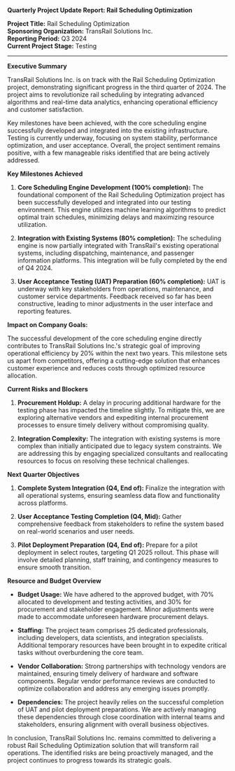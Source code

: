 **Quarterly Project Update Report: Rail Scheduling Optimization**

**Project Title:** Rail Scheduling Optimization  
**Sponsoring Organization:** TransRail Solutions Inc.  
**Reporting Period:** Q3 2024  
**Current Project Stage:** Testing  

---

**Executive Summary**

TransRail Solutions Inc. is on track with the Rail Scheduling Optimization project, demonstrating significant progress in the third quarter of 2024. The project aims to revolutionize rail scheduling by integrating advanced algorithms and real-time data analytics, enhancing operational efficiency and customer satisfaction.

Key milestones have been achieved, with the core scheduling engine successfully developed and integrated into the existing infrastructure. Testing is currently underway, focusing on system stability, performance optimization, and user acceptance. Overall, the project sentiment remains positive, with a few manageable risks identified that are being actively addressed.

**Key Milestones Achieved**

1. **Core Scheduling Engine Development (100% completion):** The foundational component of the Rail Scheduling Optimization project has been successfully developed and integrated into our testing environment. This engine utilizes machine learning algorithms to predict optimal train schedules, minimizing delays and maximizing resource utilization.

2. **Integration with Existing Systems (80% completion):** The scheduling engine is now partially integrated with TransRail's existing operational systems, including dispatching, maintenance, and passenger information platforms. This integration will be fully completed by the end of Q4 2024.

3. **User Acceptance Testing (UAT) Preparation (60% completion):** UAT is underway with key stakeholders from operations, maintenance, and customer service departments. Feedback received so far has been constructive, leading to minor adjustments in the user interface and reporting features.

**Impact on Company Goals:**

The successful development of the core scheduling engine directly contributes to TransRail Solutions Inc.'s strategic goal of improving operational efficiency by 20% within the next two years. This milestone sets us apart from competitors, offering a cutting-edge solution that enhances customer experience and reduces costs through optimized resource allocation.

**Current Risks and Blockers**

1. **Procurement Holdup:** A delay in procuring additional hardware for the testing phase has impacted the timeline slightly. To mitigate this, we are exploring alternative vendors and expediting internal procurement processes to ensure timely delivery without compromising quality.

2. **Integration Complexity:** The integration with existing systems is more complex than initially anticipated due to legacy system constraints. We are addressing this by engaging specialized consultants and reallocating resources to focus on resolving these technical challenges.

**Next Quarter Objectives**

1. **Complete System Integration (Q4, End of):** Finalize the integration with all operational systems, ensuring seamless data flow and functionality across platforms.

2. **User Acceptance Testing Completion (Q4, Mid):** Gather comprehensive feedback from stakeholders to refine the system based on real-world scenarios and user needs.

3. **Pilot Deployment Preparation (Q4, End of):** Prepare for a pilot deployment in select routes, targeting Q1 2025 rollout. This phase will involve detailed planning, staff training, and contingency measures to ensure smooth transition.

**Resource and Budget Overview**

- **Budget Usage:** We have adhered to the approved budget, with 70% allocated to development and testing activities, and 30% for procurement and stakeholder engagement. Minor adjustments were made to accommodate unforeseen hardware procurement delays.

- **Staffing:** The project team comprises 25 dedicated professionals, including developers, data scientists, and integration specialists. Additional temporary resources have been brought in to expedite critical tasks without overburdening the core team.

- **Vendor Collaboration:** Strong partnerships with technology vendors are maintained, ensuring timely delivery of hardware and software components. Regular vendor performance reviews are conducted to optimize collaboration and address any emerging issues promptly.

- **Dependencies:** The project heavily relies on the successful completion of UAT and pilot deployment preparations. We are actively managing these dependencies through close coordination with internal teams and stakeholders, ensuring alignment with overall business objectives.

In conclusion, TransRail Solutions Inc. remains committed to delivering a robust Rail Scheduling Optimization solution that will transform rail operations. The identified risks are being proactively managed, and the project continues to progress towards its strategic goals.